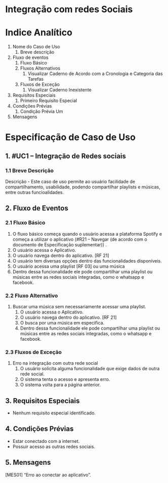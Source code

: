 # Integração com redes Sociais

<object width="700" height="600" data="../diagrama_de_uso/caso-integracao_redes.png"></object>

# Indice Analítico

1. Nome do Caso de Uso
    1. Breve descrição
2. Fluxo de eventos
    1. Fluxo Básico
    2. Fluxos Alternativos
        1. Visualizar Caderno de Acordo com a Cronologia e Categoria das Tarefas
    3. Fluxos de Exceção
        1. Visualizar Caderno Inexistente
3. Requisitos Especiais
    1. Primeiro Requisito Especial
4. Condições Prévias   
    1. Condição Prévia Um
5. Mensagens


# Especificação de Caso de Uso <Visualizar Caderno>

## 1. #UC1 – Integração de Redes sociais

### 1.1 Breve Descrição

Descrição - Este caso de uso permite ao usuário facilidade de compartilhamento, usabilidade, podendo compartilhar playlists e músicas, entre outras funcioalidades.

## 2. Fluxo de Eventos

### 2.1 Fluxo Básico
1. O fluxo básico começa quando o usuário acessa a plataforma Spotify e começa a utilizar o aplicativo (#R21 – Navegar (de acordo com o documento de Especificação suplementar)) .
1. O usuário acessa o Aplicativo.
2. O usuário navega dentro do aplicativo. [RF 21]
3. O usuário tem diversas opções dentro das funcionalidades disponíveis.
4. O usuário acessa uma playlist [RF 03] ou uma música
5. Dentro dessa funcionalidade ele pode compartilhar uma playlist ou músicas entre as redes sociais integradas, como o whatsapp e facebook.

### 2.2 Fluxo Alternativo
1. Buscar uma música sem necessariamente acessar uma playlist.
    1. O usuário acessa o Aplicativo.
    2. O usuário navega dentro do aplicativo. [RF 21]
    3. O busca por uma música em especifica.
    4. Dentro dessa funcionalidade ele pode compartilhar uma playlist ou músicas entre as redes sociais integradas, como o whatsapp e facebook.

### 2.3 Fluxos de Exceção
1. Erro na integração com outra rede social
    1. O usuário solicita alguma funcionalidade que exige dados de outra rede social.
    2. O sistema tenta o acesso e apresenta erro.
    3. O sistema volta para a página anterior.

## 3. Requisitos Especiais
 - Nenhum requisito especial identificado.

## 4. Condições Prévias
  - Estar conectado com a internet.
  - Possuir acesso as outras redes sociais.

## 5. Mensagens
[MES01] “Erro ao conectar ao aplicativo”.

